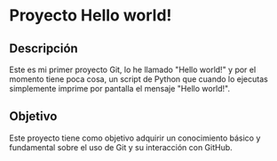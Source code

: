 # Proyecto Hello world!

## Descripción
Este es mi primer proyecto Git, lo he llamado "Hello world!" y por el momento tiene poca cosa, un script de Python que cuando lo ejecutas simplemente imprime por pantalla el mensaje "Hello world!".

## Objetivo
Este proyecto tiene como objetivo adquirir un conocimiento básico y fundamental sobre el uso de Git y su interacción con GitHub.